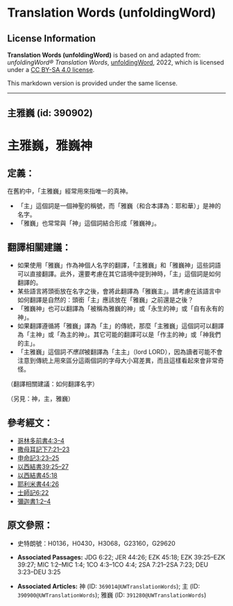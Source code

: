 # Translation Words (unfoldingWord)

## License Information

**Translation Words (unfoldingWord)** is based on and adapted from: _unfoldingWord® Translation Words_, [unfoldingWord](https://unfoldingword.org/utw), 2022, which is licensed under a [CC BY-SA 4.0 license](https://creativecommons.org/licenses/by-sa/4.0/legalcode.en).

This markdown version is provided under the same license.



--------------------------------

## 主雅巍 (id: 390902)

主雅巍，雅巍神
=======

定義：
---

在舊約中，「主雅巍」經常用來指唯一的真神。

* 「主」這個詞是一個神聖的稱號，而「雅巍（和合本譯為：耶和華）」是神的名字。
* 「雅巍」也常常與「神」這個詞結合形成「雅巍神」。

翻譯相關建議：
-------

* 如果使用「雅巍」作為神個人名字的翻譯，「主雅巍」和「雅巍神」這些詞語可以直接翻譯。此外，還要考慮在其它語境中提到神時，「主」這個詞是如何翻譯的。
* 某些語言將頭銜放在名字之後，會將此翻譯為「雅巍主」。請考慮在該語言中如何翻譯是自然的：頭銜「主」應該放在「雅巍」之前還是之後？
* 「雅巍神」也可以翻譯為「被稱為雅巍的神」或「永生的神」或「自有永有的神」。
* 如果翻譯遵循將「雅巍」譯為「主」的傳統，那麼「主雅巍」這個詞可以翻譯為「主神」或「為主的神」。其它可能的翻譯可以是「作主的神」或「神我們的主」。
* 「主雅巍」這個詞*不應該*被翻譯為「主主」（lord LORD），因為讀者可能不會注意到傳統上用來區分這兩個詞的字母大小寫差異，而且這樣看起來會非常奇怪。

（翻譯相關建議：如何翻譯名字）

（另見：神，主，雅巍）

參考經文：
-----

* [哥林多前書4:3–4](https://ref.ly/1Cor4:3-1Cor4:4)
* [撒母耳記下7:21–23](https://ref.ly/2Sam7:21-2Sam7:23)
* [申命記3:23–25](https://ref.ly/Deut3:23-Deut3:25)
* [以西結書39:25–27](https://ref.ly/Ezek39:25-Ezek39:27)
* [以西結書45:18](https://ref.ly/Ezek45:18)
* [耶利米書44:26](https://ref.ly/Jer44:26)
* [士師記6:22](https://ref.ly/Judg6:22)
* [彌迦書1:2–4](https://ref.ly/Mic1:2-Mic1:4)

原文參照：
-----

* 史特朗號：H0136，H0430，H3068，G23160，G29620

* **Associated Passages:** JDG 6:22; JER 44:26; EZK 45:18; EZK 39:25–EZK 39:27; MIC 1:2–MIC 1:4; 1CO 4:3–1CO 4:4; 2SA 7:21–2SA 7:23; DEU 3:23–DEU 3:25
* **Associated Articles:** 神 (ID: `369014@UWTranslationWords`); 主 (ID: `390900@UWTranslationWords`); 雅巍 (ID: `391280@UWTranslationWords`)


